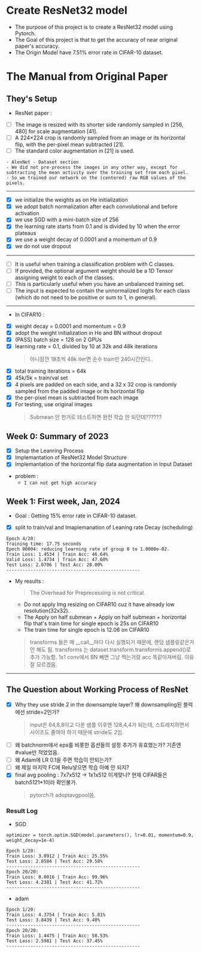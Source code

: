 # Create ResNet32 model
- The purpose of this project is to create a ResNet32 model using Pytorch.
- The Goal of this project is that to get the accuracy of near original paper's accuracy.
- The Origin Model have 7.51% error rate in CIFAR-10 dataset.

# The Manual from Original Paper
## They's Setup
- ResNet paper :
- [ ] The image is resized with its shorter side randomly sampled in [256, 480] for scale augmentation [41]. 
- [ ] A 224×224 crop is randomly sampled from an image or its horizontal flip, with the per-pixel mean subtracted [21]. 
- [ ] The standard color augmentation in [21] is used.
```
- AlexNet - Dataset section
- We did not pre-process the images in any other way, except for subtracting the mean activity over the training set from each pixel. 
- So we trained our network on the (centered) raw RGB values of the pixels.
```
---
- [x] we initialize the weights as on He initialization
- [x] we adopt batch normalization after each convolutional and before activation
- [x] we use SGD with a mini-batch size of 256
- [x] the learning rate starts from 0.1 and is divided by 10 when the error plateaus
- [x] we use a weight decay of 0.0001 and a momentum of 0.9
- [x] we do not use dropout
---
- [ ] It is useful when training a classification problem with C classes. 
- [ ] If provided, the optional argument weight should be a 1D Tensor assigning weight to each of the classes. 
- [ ] This is particularly useful when you have an unbalanced training set. 
- [ ] The input is expected to contain the unnormalized logits for each class (which do not need to be positive or sum to 1, in general).
---
- In CIFAR10 :
- [x] weight decay = 0.0001 and momentum = 0.9
- [x] adopt the weight initialization in He and BN without dropout
- [x] (PASS) batch size = 128 on 2 GPUs
- [x] learning rate = 0.1, divided by 10 at 32k and 48k iterations
  > 아니잠깐 18초씩 48k iter면 순수 train만 240시간인디..
- [x] total training iterations = 64k
- [x] 45k/5k = train/val set
- [x] 4 pixels are padded on each side, and a 32 x 32 crop is randomly sampled from the padded image or its horizontal flip
- [x] the per-pixel mean is subtracted from each image
- [x] For testing, use original images
  > Submean 안 한거로 테스트하면 완전 학습 안 되던데??????
## Week 0: Summary of 2023
- [x] Setup the Leanring Process
- [x] Implemantation of ResNet32 Model Structure
- [x] Implemantation of the horizontal flip data augmentation in Input Dataset

- problem : 
  - ```I can not get high accuracy```

## Week 1: First week, Jan, 2024
- Goal : Getting 15% error rate in CIFAR-10 dataset.
- [x] split to train/val and Imaplemanation of Leaning rate Decay (scheduling)
```
Epoch 4/20:
Training time: 17.75 seconds
Epoch 00004: reducing learning rate of group 0 to 1.0000e-02.
Train Loss: 1.4534 | Train Acc: 46.64%
Valid Loss: 1.4734 | Train Acc: 47.60%
Test Loss: 2.0706 | Test Acc: 28.00%
--------------------------------------------------
```
- My results : 
  > The Overhead for Preprecessing is not critical.
  - Do not apply Img resizing on CIFAR10 cuz it have already low resolution(32x32).
  - The Apply on half submean + Apply on half submean + horizontal flip that's train time for single epoch is 25s on CIFAR10
  - The train time for single epoch is 12.06 on CIFAR10
  > transforms 들은 매 __call__마다 다시 실행되기 때문에, 랜덤 샘플링같은거 안 해도 됨.
  > transforms 는 dataset.transform.transforms.append()로 추가 가능함.
  > 1x1 conv에서 BN 빼면 그냥 찍는거랑 acc 똑같아져버림. 이유 잘 모르겠음.
****

## The Question about Working Process of ResNet
- [x] Why they use stride 2 in the downsample layer? 왜 downsampling된 블럭에선 stride=2인가?
  > input은 64,8,8이고 다운 샘플 이후엔 128,4,4가 되는데, 스트레치하면서 사이즈도 줄여야 하기 때문에 stride도 2임.
- [ ] 왜 batchnorm에서 eps를 비롯한 옵션들의 설정 추가가 유효했는가? 기존엔 #value만 적었었음.
- [ ] 왜 Adam에 LR 0.1을 주면 학습이 안되는가?
- [ ] 왜 제일 마지막 FC에 Relu넣으면 학습 아예 안 되지?
- [x] final avg pooling : 7x7x512 -> 1x1x512 이게맞나? 현재 CIFAR들은 batch*512*1*1이라 확인불가.
  > pytorch가 adoptavgpool씀.

### Result Log
- SGD
```
optimizer = torch.optim.SGD(model.parameters(), lr=0.01, momentum=0.9, weight_decay=1e-4)

Epoch 1/20:
Train Loss: 3.0912 | Train Acc: 25.55%
Test Loss: 2.8584 | Test Acc: 29.58%
--------------------------------------------------
Epoch 20/20:
Train Loss: 0.0016 | Train Acc: 99.96%
Test Loss: 4.2381 | Test Acc: 41.72%
--------------------------------------------------
```
- adam
```
Epoch 1/20:
Train Loss: 4.3754 | Train Acc: 5.81%
Test Loss: 3.8439 | Test Acc: 9.40%
--------------------------------------------------
Epoch 20/20:
Train Loss: 1.4475 | Train Acc: 58.53%
Test Loss: 2.5981 | Test Acc: 37.45%
--------------------------------------------------
```